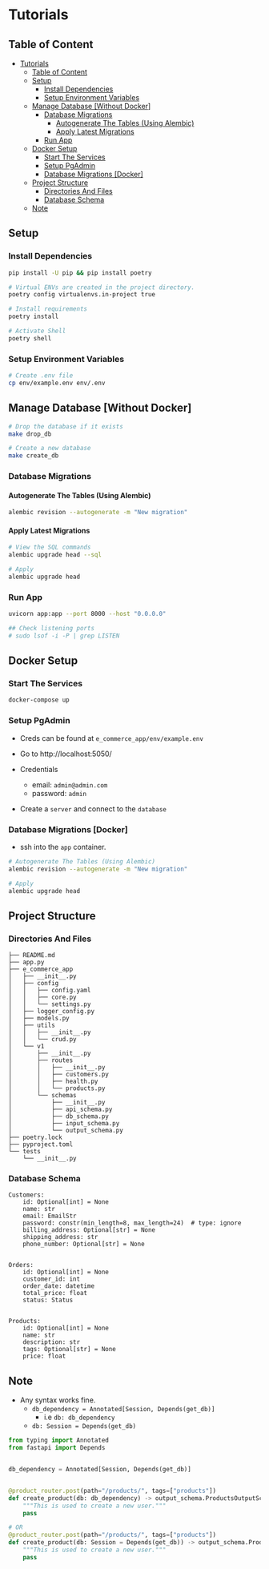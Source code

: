 # Tutorials

## Table of Content

- [Tutorials](#tutorials)
  - [Table of Content](#table-of-content)
  - [Setup](#setup)
    - [Install Dependencies](#install-dependencies)
    - [Setup Environment Variables](#setup-environment-variables)
  - [Manage Database \[Without Docker\]](#manage-database-without-docker)
    - [Database Migrations](#database-migrations)
      - [Autogenerate The Tables (Using Alembic)](#autogenerate-the-tables-using-alembic)
      - [Apply Latest Migrations](#apply-latest-migrations)
    - [Run App](#run-app)
  - [Docker Setup](#docker-setup)
    - [Start The Services](#start-the-services)
    - [Setup PgAdmin](#setup-pgadmin)
    - [Database Migrations \[Docker\]](#database-migrations-docker)
  - [Project Structure](#project-structure)
    - [Directories And Files](#directories-and-files)
    - [Database Schema](#database-schema)
  - [Note](#note)

## Setup

### Install Dependencies

```sh
pip install -U pip && pip install poetry

# Virtual ENVs are created in the project directory.
poetry config virtualenvs.in-project true

# Install requirements
poetry install

# Activate Shell
poetry shell
```

### Setup Environment Variables

```sh
# Create .env file
cp env/example.env env/.env
```

## Manage Database [Without Docker]

```sh
# Drop the database if it exists
make drop_db

# Create a new database
make create_db
```

### Database Migrations

#### Autogenerate The Tables (Using Alembic)

```sh
alembic revision --autogenerate -m "New migration"
```

#### Apply Latest Migrations

```sh
# View the SQL commands
alembic upgrade head --sql

# Apply
alembic upgrade head
```

### Run App

```sh
uvicorn app:app --port 8000 --host "0.0.0.0"

## Check listening ports
# sudo lsof -i -P | grep LISTEN
```

## Docker Setup

### Start The Services

```sh
docker-compose up
```

### Setup PgAdmin

- Creds can be found at `e_commerce_app/env/example.env`

- Go to http://localhost:5050/

- Credentials
  - email: `admin@admin.com`
  - password: `admin`

- Create a `server` and connect to the `database`

### Database Migrations [Docker]

- ssh into the `app` container.

```sh
# Autogenerate The Tables (Using Alembic)
alembic revision --autogenerate -m "New migration"

# Apply
alembic upgrade head
```

## Project Structure

### Directories And Files

```text
├── README.md
├── app.py
├── e_commerce_app
│   ├── __init__.py
│   ├── config
│   │   ├── config.yaml
│   │   ├── core.py
│   │   └── settings.py
│   ├── logger_config.py
│   ├── models.py
│   ├── utils
│   │   ├── __init__.py
│   │   └── crud.py
│   └── v1
│       ├── __init__.py
│       ├── routes
│       │   ├── __init__.py
│       │   ├── customers.py
│       │   ├── health.py
│       │   └── products.py
│       └── schemas
│           ├── __init__.py
│           ├── api_schema.py
│           ├── db_schema.py
│           ├── input_schema.py
│           └── output_schema.py
├── poetry.lock
├── pyproject.toml
└── tests
    └── __init__.py
```

### Database Schema

```text
Customers:
    id: Optional[int] = None
    name: str
    email: EmailStr
    password: constr(min_length=8, max_length=24)  # type: ignore
    billing_address: Optional[str] = None
    shipping_address: str
    phone_number: Optional[str] = None


Orders:
    id: Optional[int] = None
    customer_id: int
    order_date: datetime
    total_price: float
    status: Status


Products:
    id: Optional[int] = None
    name: str
    description: str
    tags: Optional[str] = None
    price: float
```

## Note

- Any syntax works fine.
  - `db_dependency = Annotated[Session, Depends(get_db)]`
    - i.e `db: db_dependency`
  - `db: Session = Depends(get_db)`

```python
from typing import Annotated
from fastapi import Depends


db_dependency = Annotated[Session, Depends(get_db)]


@product_router.post(path="/products/", tags=["products"])
def create_product(db: db_dependency) -> output_schema.ProductsOutputSchema:
    """This is used to create a new user."""
    pass

# OR
@product_router.post(path="/products/", tags=["products"])
def create_product(db: Session = Depends(get_db)) -> output_schema.ProductsOutputSchema:
    """This is used to create a new user."""
    pass
```
